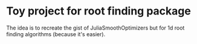 # Toy project for root finding package

The idea is to recreate the gist of JuliaSmoothOptimizers but for 1d root finding algorithms (because it's easier).